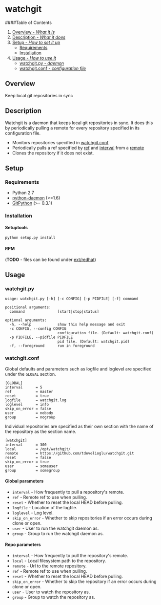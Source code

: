 # watchgit

####Table of Contents

1. [Overview - _What it is_](#overview)
2. [Description - _What it does_](#description)
3. [Setup - _How to set it up_](#setup)
    * [Requirements](#requirements)
    * [Installation](#installation)
4. [Usage - _How to use it_](#usage)
    * [watchgit.py - _daemon_](#watchgitpy)
    * [watchgit.conf - _configuration file_](#watchgitconf)

## Overview
Keep local git repositories in sync

## Description
Watchgit is a daemon that keeps local git repositories in sync. It does this by periodically pulling a remote for every repository specified in its configuration file.

* Monitors repositories specified in [watchgit.conf](#watchgitconf)
* Periodically pulls a ref specified by [ref](#watchgitconf) and [interval](#watchgitconf) from a [remote](#watchgitconf)
* Clones the repository if it does not exist.

## Setup

### Requirements
* Python 2.7
* [python-daemon](https://pypi.python.org/pypi/python-daemon/1.6) (>=1.6)
* [GitPython](http://pythonhosted.org/GitPython/0.3.2/) (>= 0.3.1)

### Installation
#### Setuptools
    python setup.py install

#### RPM
(**TODO** - files can be found under [ext/redhat](ext/redhat))

## Usage

### watchgit.py

    usage: watchgit.py [-h] [-c CONFIG] [-p PIDFILE] [-f] command

    positional arguments:
      command               [start|stop|status]

    optional arguments:
      -h, --help            show this help message and exit
      -c CONFIG, --config CONFIG
                            configuration file. (Default: watchgit.conf)
      -p PIDFILE, --pidfile PIDFILE
                            pid file. (Default: watchgit.pid)
      -f, --foreground      run in foreground

### watchgit.conf
Global defaults and parameters such as logfile and loglevel are specified under the `GLOBAL` section.

    [GLOBAL]
    interval      = 5
    ref           = master
    reset         = true
    logfile       = watchgit.log
    loglevel      = info
    skip_on_error = false
    user          = nobody
    group         = nogroup


Individual repositories are specified as their own section with the name of the repository as the section name.

    [watchgit]
    interval      = 300
    local         = /opt/watchgit/
    remote        = https://github.com/tdevelioglu/watchgit.git
    reset         = false
    skip_on_error = true
    user          = someuser
    group         = somegroup

#### Global parameters

* `interval` - How frequently to pull a repository's remote.
* `ref` - Remote ref to use when pulling.
* `reset` - Whether to reset the local HEAD before pulling.
* `logfile` - Location of the logfile.
* `loglevel` - Log level.
* `skip_on_error` - Whether to skip repositories if an error occurs during clone or open.
* `user` - User to run the watchgit daemon as.
* `group` - Group to run the watchgit daemon as.

#### Repo parameters
* `interval` - How frequently to pull the repository's remote.
* `local` - Local filesystem path to the repository.
* `remote` - Url to the remote repository.
* `ref` - Remote ref to use when pulling.
* `reset` - Whether to reset the local HEAD before pulling.
* `skip_on_error` - Whether to skip the repository if an error occurs during clone or open.
* `user` - User to watch the repository as.
* `group` - Group to watch the repository as.

